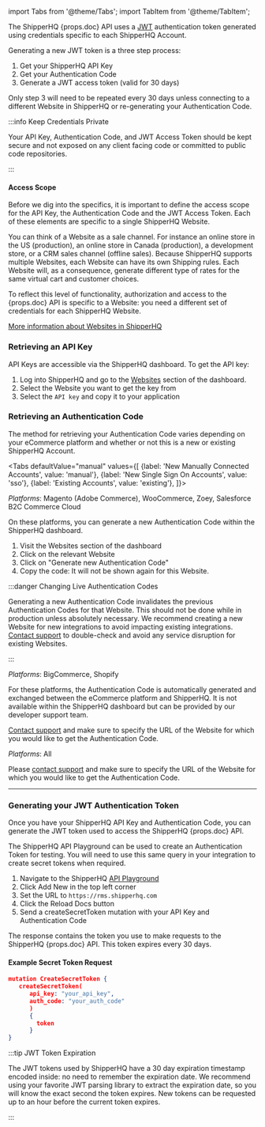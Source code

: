 [//]: # (This is a file included in other files: Rates, Insights, and Labels Quickstart docs contain this file)
[//]: # (IMPORTANT: Headers in Docusaurus transclusions are not added to the right-hand navbar. When included in a doc, this file should be preceded by a relevant header )
import Tabs from '@theme/Tabs';
import TabItem from '@theme/TabItem';

<p>The ShipperHQ {props.doc} API uses a <a href="https://jwt.io/" target="_blank">JWT</a> authentication token generated using credentials specific to each ShipperHQ Account.</p>

Generating a new JWT token is a three step process:
1. Get your ShipperHQ API Key
2. Get your Authentication Code
3. Generate a JWT access token (valid for 30 days)

Only step 3 will need to be repeated every 30 days unless connecting to a different Website in ShipperHQ or re-generating your Authentication Code.

:::info Keep Credentials Private

Your API Key, Authentication Code, and JWT Access Token should be kept secure and not exposed on any client facing code or committed to public code repositories.

:::

#### Access Scope

Before we dig into the specifics, it is important to define the access scope for the API Key, the Authentication Code and the JWT Access Token. Each of these elements are specific to a single ShipperHQ Website.

You can think of a Website as a sale channel. For instance an online store in the US (production), an online store in Canada (production), a development store, or a CRM sales channel (offline sales). Because ShipperHQ supports multiple Websites, each Website can have its own Shipping rules. Each Website will, as a consequence, generate different type of rates for the same virtual cart and customer choices.

<p>To reflect this level of functionality, authorization and access to the {props.doc} API is specific to a Website: you need a different set of credentials for each ShipperHQ Website.</p>

[More information about Websites in ShipperHQ <i class="fa fa-arrow-right"></i>](https://docs.shipperhq.com/adding-websites-in-shipperhq/)

### Retrieving an API Key

API Keys are accessible via the ShipperHQ dashboard. To get the API key:
1. Log into ShipperHQ and go to the [Websites](https://shipperhq.com/ratesmgr/websites) section of the dashboard.
2. Select the Website you want to get the key from
3. Select the `API key` and copy it to your application

### Retrieving an Authentication Code

The method for retrieving your Authentication Code varies depending on your eCommerce platform and whether or not this is a new or existing ShipperHQ Account.

<Tabs
  defaultValue="manual"
  values={[
    {label: 'New Manually Connected Accounts', value: 'manual'},
    {label: 'New Single Sign On Accounts', value: 'sso'},
    {label: 'Existing Accounts', value: 'existing'},
  ]}>
  <TabItem value="manual">

*Platforms*: Magento (Adobe Commerce), WooCommerce, Zoey, Salesforce B2C Commerce Cloud

On these platforms, you can generate a new Authentication Code within the ShipperHQ dashboard.

1. Visit the Websites section of the dashboard
2. Click on the relevant Website
3. Click on "Generate new Authentication Code"
4. Copy the code: It will not be shown again for this Website.

:::danger Changing Live Authentication Codes

Generating a new Authentication Code invalidates the previous Authentication Codes for that Website.  This should not be done while in production unless absolutely necessary. We recommend creating a new Website for new integrations to avoid impacting existing integrations. [Contact support](/contact) to double-check and avoid any service disruption for existing Websites.

:::
  </TabItem>
  <TabItem value="sso">

*Platforms*: BigCommerce, Shopify

For these platforms, the Authentication Code is automatically generated and exchanged between the eCommerce platform and ShipperHQ. It is not available within the ShipperHQ dashboard but can be provided by our developer support team.

[Contact support](/contact) and make sure to specify the URL of the Website for which you would like to get the Authentication Code.
  </TabItem>
  <TabItem value="existing">

*Platforms*: All

Please [contact support](/contact) and make sure to specify the URL of the Website for which you would like to get the Authentication Code.
  </TabItem>
</Tabs>

---

### Generating your JWT Authentication Token

<p>Once you have your ShipperHQ API Key and Authentication Code, you can generate the JWT token used to access the ShipperHQ {props.doc} API.</p>

The ShipperHQ API Playground can be used to create an Authentication Token for testing. You will need to use this same query in your integration to create secret tokens when required.

1. Navigate to the ShipperHQ [API Playground](https://graphiql.shipperhq.com/)
2. Click Add New in the top left corner
3. Set the URL to `https://rms.shipperhq.com`
4. Click the Reload Docs button
5. Send a createSecretToken mutation with your API Key and Authentication Code

<p>The response contains the token you use to make requests to the ShipperHQ {props.doc} API. This token expires every 30 days.</p>

#### Example Secret Token Request
```json title="Create a secret token"
mutation CreateSecretToken {
   createSecretToken(
      api_key: "your_api_key",
      auth_code: "your_auth_code"
      )
      {
        token
      }
}
```

:::tip JWT Token Expiration

The JWT tokens used by ShipperHQ have a 30 day expiration timestamp encoded inside: no need to remember the expiration date. We recommend using your favorite JWT parsing library to extract the expiration date, so you will know the exact second the token expires. New tokens can be requested up to an hour before the current token expires.

:::
